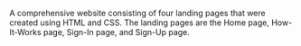A comprehensive website consisting of four landing pages that were created using HTML and CSS. The landing pages are the Home page, How-It-Works  page, Sign-In page, and Sign-Up page.